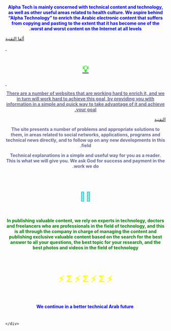 
<p>&nbsp;</p>
<div class="ap-connt post-body entry-content float-container">
<div dir="rtl">
<p style="text-align: center;"><span style="color: #0000ff;"><strong><span style="vertical-align: inherit;"><span style="vertical-align: inherit;"><font style="vertical-align: inherit;"><font style="vertical-align: inherit;">Alpha Tech is mainly concerned with technical content and technology, as well as other useful areas related to health culture. </font></font></span><span style="vertical-align: inherit;"><font style="vertical-align: inherit;"><font style="vertical-align: inherit;">We aspire behind “Alpha Technology” to enrich the Arabic electronic content that suffers from copying and pasting to the extent that it has become one of the worst and worst content on the Internet at all levels.</font></font></span></span></strong></span></p>
</div>
<a href="https://www.tech-alpha.com">ألفا التقنية
</div>
<p>&nbsp;</p>
<div class="ap-connt post-body entry-content float-container">
<h1 style="text-align: center;"><span id="i"><span style="color: #00ff00;"><strong>💡</strong></span></span></h1>
</div>
<p>&nbsp;</p>
<div class="ap-connt post-body entry-content float-container">
<div dir="rtl">
<p style="text-align: center;"><span style="color: #666699;"><strong><span style="vertical-align: inherit;"><span style="vertical-align: inherit;"><font style="vertical-align: inherit;"><font style="vertical-align: inherit;">There are a number of websites that are working hard to enrich it, and we in turn will work hard to achieve this goal, by providing you with information in a simple and quick way to take advantage of it and achieve your goal. </font></font></span></span></strong></span></p> <a href="https://www.tech-alpha.com">التقنية</a>
<p style="text-align: center;"><span style="color: #666699;"><strong><span style="vertical-align: inherit;"><span style="vertical-align: inherit;"><font style="vertical-align: inherit;"><font style="vertical-align: inherit;">The site presents a number of problems and appropriate solutions to them, in areas related to social networks, applications, programs and technical news directly, and to follow up on any new developments in this field.</font></font></span></span></strong></span></p>

<p style="text-align: center;"><span style="color: #666699;"><strong><span style="vertical-align: inherit;"><span style="vertical-align: inherit;"><font style="vertical-align: inherit;"><font style="vertical-align: inherit;">Technical explanations in a simple and useful way for you as a reader. </font></font></span><span style="vertical-align: inherit;"><font style="vertical-align: inherit;"><font style="vertical-align: inherit;">This is what we will give you. </font></font></span><span style="vertical-align: inherit;"><font style="vertical-align: inherit;"><font style="vertical-align: inherit;">We ask God for success and payment in the work we do.</font></font></span></span></strong></span></p>
<p>&nbsp;</p>
</div>
</div>
<div class="ap-connt post-body entry-content float-container">
<div dir="rtl">
<h1 style="text-align: center;"><span id="i-2"><span style="color: #33cccc;">👨‍💻</span></span></h1>
<p>&nbsp;</p>
</div>
<p style="text-align: center;"><span style="color: #008000;"><strong><font style="vertical-align: inherit;"><font style="vertical-align: inherit;">In publishing valuable content, we rely on experts in technology, doctors and freelancers who are professionals in the field of technology, and this is all through the company in charge of managing the content and publishing exclusive valuable content based on the search for the best answer to all your questions, the best topic for your research, and the best photos and videos in the field of technology</font></font></strong></span></p>
</div>
<p>&nbsp;</p>
<h1 class="LC20lb DKV0Md" style="text-align: center;"><span id="i-3"><span style="color: #ffff00;"><font style="vertical-align: inherit;"><font style="vertical-align: inherit;">⚡ Σ ⚡ Σ ⚡ Σ ⚡</font></font></span></span></h1>
<p>&nbsp;</p>
<p id="bot-a3lan" style="text-align: center;"><span style="color: #0000ff;"><strong><font style="vertical-align: inherit;"><font style="vertical-align: inherit;">We continue in a better technical Arab future&nbsp;</font></font></strong></span></p>
<h1 style="text-align: center;"></h1>
<div class="hideensa"></div>

        
        
    </div>
